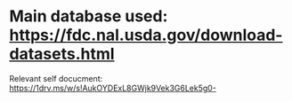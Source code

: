 # Main database used: <https://fdc.nal.usda.gov/download-datasets.html>

Relevant self docucment: <https://1drv.ms/w/s!AukOYDExL8GWjk9Vek3G6Lek5g0->
